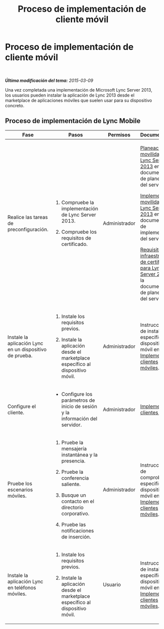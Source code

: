﻿---
title: Proceso de implementación de cliente móvil
TOCTitle: Proceso de implementación de cliente móvil
ms:assetid: 6498235b-2fa9-421d-bfa0-0ccc09508dbd
ms:mtpsurl: https://technet.microsoft.com/es-es/library/Hh690982(v=OCS.15)
ms:contentKeyID: 52061693
ms.date: 01/07/2017
mtps_version: v=OCS.15
ms.translationtype: HT
---

# Proceso de implementación de cliente móvil

 

_**Última modificación del tema:** 2015-03-09_

Una vez completada una implementación de Microsoft Lync Server 2013, los usuarios pueden instalar la aplicación de Lync 2013 desde el marketplace de aplicaciones móviles que suelen usar para su dispositivo concreto.

## Proceso de implementación de Lync Mobile


<table>
<colgroup>
<col style="width: 25%" />
<col style="width: 25%" />
<col style="width: 25%" />
<col style="width: 25%" />
</colgroup>
<thead>
<tr class="header">
<th>Fase</th>
<th>Pasos</th>
<th>Permisos</th>
<th>Documentación</th>
</tr>
</thead>
<tbody>
<tr class="odd">
<td><p>Realice las tareas de preconfiguración.</p></td>
<td><ol>
<li><p>Compruebe la implementación de Lync Server 2013.</p></li>
<li><p>Compruebe los requisitos de certificado.</p></li>
</ol></td>
<td><p>Administrador</p></td>
<td><p><a href="lync-server-2013-planning-for-mobility.md">Planeación de movilidad en Lync Server 2013</a> en la documentación de planeación del servidor.</p>
<p><a href="lync-server-2013-deploying-mobility.md">Implementar la movilidad en Lync Server 2013</a> en la documentación de implementación del servidor.</p>
<p><a href="lync-server-2013-certificate-infrastructure-requirements.md">Requisitos de la infraestructura de certificados para Lync Server 2013</a> en la documentación de planeación del servidor.</p></td>
</tr>
<tr class="even">
<td><p>Instale la aplicación Lync en un dispositivo de prueba.</p></td>
<td><ol>
<li><p>Instale los requisitos previos.</p></li>
<li><p>Instale la aplicación desde el marketplace específico al dispositivo móvil.</p></li>
</ol></td>
<td><p>Administrador</p></td>
<td><p>Instrucciones de instalación específicas del dispositivo móvil en <a href="lync-server-2013-deploying-mobile-clients.md">Implementar clientes móviles</a>.</p></td>
</tr>
<tr class="odd">
<td><p>Configure el cliente.</p></td>
<td><ul>
<li><p>Configure los parámetros de inicio de sesión y la información del servidor.</p></li>
</ul></td>
<td><p>Administrador</p></td>
<td><p><a href="lync-server-2013-deploying-mobile-clients.md">Implementar clientes móviles</a></p></td>
</tr>
<tr class="even">
<td><p>Pruebe los escenarios móviles.</p></td>
<td><ol>
<li><p>Pruebe la mensajería instantánea y la presencia.</p></li>
<li><p>Pruebe la conferencia saliente.</p></li>
<li><p>Busque un contacto en el directorio corporativo.</p></li>
<li><p>Pruebe las notificaciones de inserción.</p></li>
</ol></td>
<td><p>Administrador</p></td>
<td><p>Instrucciones de comprobación especificas del dispositivo móvil en <a href="lync-server-2013-deploying-mobile-clients.md">Implementar clientes móviles</a>.</p></td>
</tr>
<tr class="odd">
<td><p>Instale la aplicación Lync en teléfonos móviles.</p></td>
<td><ol>
<li><p>Instale los requisitos previos.</p></li>
<li><p>Instale la aplicación desde el marketplace específico al dispositivo móvil.</p></li>
</ol></td>
<td><p>Usuario</p></td>
<td><p>Instrucciones de instalación específicas del dispositivo móvil en <a href="lync-server-2013-deploying-mobile-clients.md">Implementar clientes móviles</a>.</p></td>
</tr>
</tbody>
</table>

